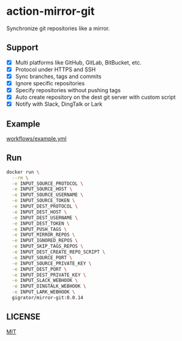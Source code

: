 # action-mirror-git

Synchronize git repositories like a mirror.

## Support

- [x] Multi platforms like GitHub, GitLab, BitBucket, etc.
- [x] Protocol under HTTPS and SSH
- [x] Sync branches, tags and commits
- [x] Ignore specific repositories
- [x] Specify repositories without pushing tags
- [x] Auto create repository on the dest git server with custom script
- [x] Notify with Slack, DingTalk or Lark

## Example

[workflows/example.yml](./.github/workflows/example.yml)

## Run

```bash
docker run \
  --rm \
  -e INPUT_SOURCE_PROTOCOL \
  -e INPUT_SOURCE_HOST \
  -e INPUT_SOURCE_USERNAME \
  -e INPUT_SOURCE_TOKEN \
  -e INPUT_DEST_PROTOCOL \
  -e INPUT_DEST_HOST \
  -e INPUT_DEST_USERNAME \
  -e INPUT_DEST_TOKEN \
  -e INPUT_PUSH_TAGS \
  -e INPUT_MIRROR_REPOS \
  -e INPUT_IGNORED_REPOS \
  -e INPUT_SKIP_TAGS_REPOS \
  -e INPUT_DEST_CREATE_REPO_SCRIPT \
  -e INPUT_SOURCE_PORT \
  -e INPUT_SOURCE_PRIVATE_KEY \
  -e INPUT_DEST_PORT \
  -e INPUT_DEST_PRIVATE_KEY \
  -e INPUT_SLACK_WEBHOOK \
  -e INPUT_DINGTALK_WEBHOOK \
  -e INPUT_LARK_WEBHOOK \
  gigrator/mirror-git:0.0.14
```

## LICENSE

[MIT](./LICENSE)
